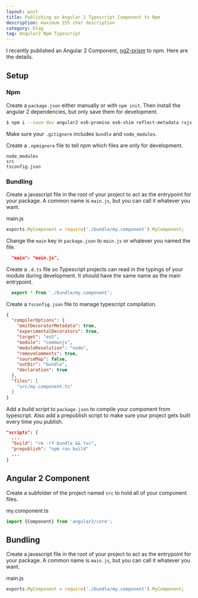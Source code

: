 ```yaml
---
layout: post
title: Publishing an Angular 2 Typescript Component to Npm
description: maximum 155 char description
category: blog
tag: Angular2 Npm Typescript
---
```


I recently published an Angular 2 Component, [ng2-prism](http://braceyourself.io/ng2-prism) to npm. Here are the details.

## Setup

### Npm
Create a `package.json` either manually or with `npm init`. Then install the angular 2 dependencies, but only save them for development.

```bash
$ npm i --save-dev angular2 es6-promise es6-shim reflect-metadata rxjs zone.js
```

Make sure your `.gitignore` includes `bundle` and `node_modules`.

Create a `.npmignore` file to tell npm which files are only for development.
```
node_modules
src
tsconfig.json
```

### Bundling

Create a javascript file in the root of your project to act as the entrypoint for your package. A common name is `main.js`, but you can call it whatever you want.

main.js
```js
exports.MyComponent = require('./bundle/my.component').MyComponent;
```

Change the `main` key in `package.json` to `main.js` or whatever you named the file.
```json
  "main": "main.js",
```

Create a `.d.ts` file so Typescript projects can read in the typings of your module during development. It should have the same name as the main entrypoint.

```ts
  export * from './bundle/my.component';
```

Create a `tsconfig.json` file to manage typescript compilation.

```json
{
  "compilerOptions": {
    "emitDecoratorMetadata": true,
    "experimentalDecorators": true,
    "target": "es5",
    "module": "commonjs",
    "moduleResolution": "node",
    "removeComments": true,
    "sourceMap": false,
    "outDir": "bundle",
    "declaration": true
  },
  "files": [
    "src/my.component.ts"
  ]
}
```

Add a build script to `package.json` to compile your component from typescript. Also add a prepublish script to make sure your project gets built every time you publish.
```json
"scripts": {
  ...
  "build": "rm -rf bundle && tsc",
  "prepublish": "npm run build"
  ...
}
```

## Angular 2 Component

Create a subfolder of the project named `src` to hold all of your component files.

my.component.ts
```typescript
import {Component} from 'angular2/core';


```

## Bundling

Create a javascript file in the root of your project to act as the entrypoint for your package. A common name is `main.js`, but you can call it whatever you want.

main.js
```js
exports.MyComponent = require('./bundle/my.component').MyComponent;
```


